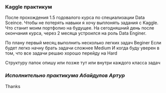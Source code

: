 ### Kaggle практикум

После прохождения 1.5 годовалого курса по специализации Data Sceince.
Чтобы не потерять навыки я хочу выплонять задания с Kaggle. Что станит моим портфолио на будущее.
На сегодняшний день после окончания курса, через 2 месяца устроился на роль Data Enginer. 

По плану первый месяц выполнить несколько легких задач Beginer
Если будет легко начну брать задачи сложнее Medium
И когда буду уверен в том, что все задачи решаю хорошо перейду на Hard

Структуру папок опишу или позже тут или внутри каждого класса задач

### <i>Исполнительно практикума Абайдулов Артур</i> 
Thanks
